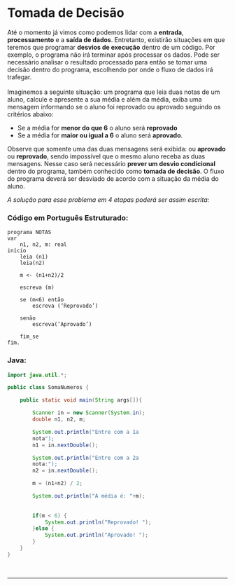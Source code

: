 # Tomada de Decisão

Até o momento já vimos como podemos lidar com a __entrada__, __processamento__ e a
__saída de dados__. Entretanto, existirão situações em que teremos que programar
__desvios de execução__ dentro de um código. Por exemplo, o programa não irá
terminar após processar os dados. Pode ser necessário analisar o resultado
processado para então se tomar uma decisão dentro do programa, escolhendo
por onde o fluxo de dados irá trafegar.  
<br>
Imaginemos a seguinte situação: um programa que leia duas notas de um aluno,
calcule e apresente a sua média e além da média, exiba uma mensagem
informando se o aluno foi reprovado ou aprovado seguindo os critérios abaixo:

* Se a média for __menor do que 6__ o aluno será __reprovado__
* Se a média for __maior ou igual a 6__ o aluno será __aprovado__.

Observe que somente uma das duas mensagens será exibida: ou __aprovado__ ou
__reprovado__, sendo impossível que o mesmo aluno receba as duas mensagens.
Nesse caso será necessário __prever um desvio condicional__ dentro do programa,
também conhecido como __tomada de decisão__. O fluxo do programa deverá ser
desviado de acordo com a situação da média do aluno.

_A solução para esse problema em 4 etapas poderá ser assim escrita:_


### Código em Português Estruturado:
```
programa NOTAS
var
    n1, n2, m: real
início
    leia (n1)
    leia(n2)

    m <- (n1+n2)/2

    escreva (m)

    se (m<6) então
        escreva (‘Reprovado’)

    senão
        escreva(‘Aprovado’)

    fim_se
fim.
```

### Java:

```java
import java.util.*;

public class SomaNumeros {

    public static void main(String args[]){

        Scanner in = new Scanner(System.in);
        double n1, n2, m;

        System.out.println("Entre com a 1a
        nota");
        n1 = in.nextDouble();

        System.out.println("Entre com a 2a
        nota:");
        n2 = in.nextDouble();

        m = (n1+n2) / 2;

        System.out.println("A média é: "+m);
        
        
        if(m < 6) {
            System.out.println("Reprovado! ");
        }else {
            System.out.println("Aprovado! ");
        }
    }
}
```
<br>

___